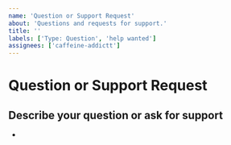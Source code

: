 ```yaml
---
name: 'Question or Support Request'
about: 'Questions and requests for support.'
title: ''
labels: ['Type: Question', 'help wanted']
assignees: ['caffeine-addictt']
---
```


# Question or Support Request

## Describe your question or ask for support

<!--
A clear and concise description of what your doubt is
-->

-

